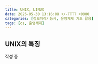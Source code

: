 ```yaml
---
title: UNIX, LINUX
date: 2025-05-30 13:16:08 +/-TTTT +0900
categories: [정보처리기능사, 운영체제 기초 활용]
tags: [os, 운영체제]
---
```


## UNIX의 특징
작성 중
